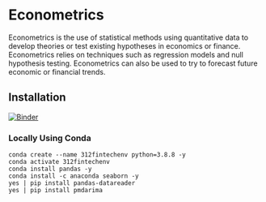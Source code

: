 # Econometrics

Econometrics is the use of statistical methods using quantitative data to develop theories or test existing hypotheses in economics or finance. Econometrics relies on techniques such as regression models and null hypothesis testing. Econometrics can also be used to try to forecast future economic or financial trends.

## Installation
[![Binder](https://mybinder.org/badge_logo.svg)](https://mybinder.org/v2/gh/312FinTech/Econometrics/HEAD)
### Locally Using Conda
```
conda create --name 312fintechenv python=3.8.8 -y
conda activate 312fintechenv
conda install pandas -y
conda install -c anaconda seaborn -y
yes | pip install pandas-datareader
yes | pip install pmdarima
```
